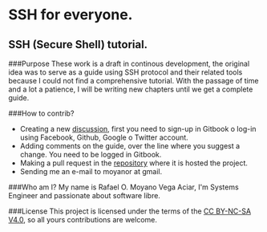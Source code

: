 SSH for everyone.
=======
## SSH (Secure Shell) tutorial.

###Purpose
These work is a draft in continous development, the original idea was to serve as a guide using SSH protocol and their related tools because I could not find a comprehensive tutorial. With the passage of time and a lot a patience, I will be writing new chapters until we get a complete guide.

###How to contrib?
- Creating a new [discussion](https://www.gitbook.com/book/rmoyano/sshforeveryone/discussions), first you need to sign-up in Gitbook o log-in using Facebook, Github, Google o Twitter account. 
- Adding comments on the guide, over the line where you suggest a change. You need to be logged in Gitbook.
- Making a pull request in the [repository](https://github.com/rmoyano/sshforeveryone "Repository") where it is hosted the project.
- Sending me an e-mail to moyanor at gmail.

###Who am I?
My name is Rafael O. Moyano Vega Aciar, I'm Systems Engineer and passionate about software libre. 

###License
This project is licensed under the terms of the [CC BY-NC-SA V4.0](https://creativecommons.org/licenses/by-nc-sa/4.0/legalcode "License"), so all yours contributions are welcome.
